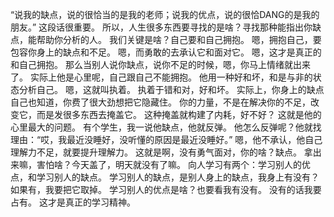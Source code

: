 “说我的缺点，说的很恰当的是我的老师；说我的优点，说的很恰DANG的是我的朋友。”
这段话很重要。
所以，人生很多东西要寻找的是啥？寻找那种能指出你缺点，能帮助你分析的人。
我们关键是啥？自己要和自己拥抱。
嗯，拥抱自己，要包容你身上的缺点和不足。
嗯，而勇敢的去承认它和面对它。
嗯，这才是真正的和自己拥抱。
那么当别人说你缺点，说你不足的时候，嗯，你马上情绪就出来了。
实际上他是心里呢，自己跟自己不能拥抱。
他用一种好和坏，和是与非的状态分析自己。
嗯，这就叫执着。
执着于错和对，好和坏。
实际上，你身上的缺点自己也知道，你费了很大劲想把它隐藏住。
你的力量，不是在解决你的不足，改变它，而是发很多东西去掩盖它。
这种掩盖就构建了内耗，好不好？
这就是他的心里最大的问题。
有个学生，我一说他缺点，他就反弹。
他怎么反弹呢？他就找理由：“哎，我最近没睡好，没听懂的原因是最近没睡好。”
嗯，他不承认，他自己理解力不足，就要提升理解力。
这就是啊，没有勇气面对，你的啥？缺点。
拿出来嘛，害怕啥？今天盖了，明天就没有了嘛。
向人学习有两个：学习别人的优点，和学习别人的缺点。
学习别人的缺点，是别人身上的缺点，我身上有没有？如果有，我要把它取掉。
学习别人的优点是啥？也要看我有没有。
没有的话我要占有。
这才是真正的学习精神。